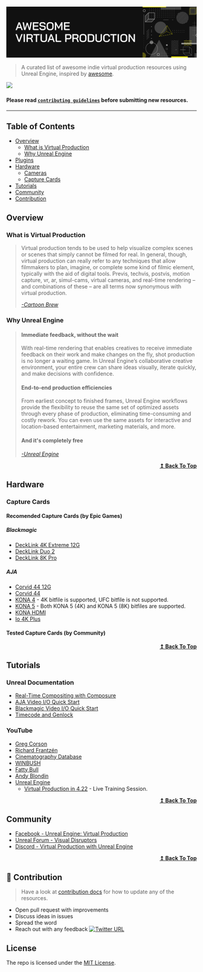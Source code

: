 ![Awesome Virtual Production](./img/title.png)

> A curated list of awesome indie virtual production resources using Unreal Engine, inspired by [awesome](https://github.com/sindresorhus/awesome).

[![](https://img.shields.io/badge/%E2%9D%A4-Facebook%20Group%20-0a0a0a.svg?style=flat&colorA=0a0a0a)](http://roadmap.sh)

#### Please read [`contributing guidelines`](./contributing.md) before submitting new resources.

***

## Table of Contents
- [Overview](#overview)
    - [What is Virtual Production](#overview)
    - [Why Unreal Engine](#overview)
- [Plugins](#plugins)
- [Hardware](#hardware)
    - [Cameras](#cameras)
    - [Capture Cards](#capture-cards)
- [Tutorials](#tutorials)
- [Community](#community)
- [Contribution](#contribution)

## Overview
### What is Virtual Production
> Virtual production tends to be used to help visualize complex scenes or scenes that simply cannot be filmed for real. In general, though, virtual production can really refer to any techniques that allow filmmakers to plan, imagine, or complete some kind of filmic element, typically with the aid of digital tools. Previs, techvis, postvis, motion capture, vr, ar, simul-cams, virtual cameras, and real-time rendering – and combinations of these – are all terms now synonymous with virtual production.
>
>[*-Cartoon Brew*](https://www.cartoonbrew.com/vfx/a-virtual-production-explainer-what-it-is-and-what-it-could-mean-for-your-project-166554.html)

### Why Unreal Engine
>#### Immediate feedback, without the wait
>With real-time rendering that enables creatives to receive immediate feedback on their work and make changes on the fly, shot production is no longer a waiting game. In Unreal Engine’s collaborative creative environment, your entire crew can share ideas visually, iterate quickly, and make decisions with confidence.
>#### End-to-end production efficiencies
>From earliest concept to finished frames, Unreal Engine workflows provide the flexibility to reuse the same set of optimized assets through every phase of production, eliminating time-consuming and costly rework. You can even use the same assets for interactive and location-based entertainment, marketing materials, and more.
>#### And it's completely free
>[*-Unreal Engine*](https://www.unrealengine.com/en-US/industry/film-television)

<div align="right">
    <b><a href="#table-of-contents">↥ Back To Top</a></b>
</div>

## Hardware

### Capture Cards
#### Recomended Capture Cards (by Epic Games)
##### Blackmagic
- [DeckLink 4K Extreme 12G](https://www.blackmagicdesign.com/products/decklink/techspecs/W-DLK-25)
- [DeckLink Duo 2](https://www.blackmagicdesign.com/products/decklink/techspecs/W-DLK-31)
- [DeckLink 8K Pro](https://www.blackmagicdesign.com/products/decklink/techspecs/W-DLK-34)

##### AJA
- [Corvid 44 12G](https://www.aja.com/products/corvid-44-12g)
- [Corvid 44](https://www.aja.com/products/corvid-44)
- [KONA 4](https://www.aja.com/products/kona-4) - 4K bitfile is supported, UFC bitfile is not supported.
- [KONA 5](https://www.aja.com/products/kona-5) - Both KONA 5 (4K) and KONA 5 (8K) bitfiles are supported.
- [KONA HDMI](https://www.aja.com/products/kona-hdmi)
- [Io 4K Plus](https://www.aja.com/products/io-4k-plus)

#### Tested Capture Cards (by Community)

<div align="right">
    <b><a href="#table-of-contents">↥ Back To Top</a></b>
</div>

## Tutorials
### Unreal Documentation
- [Real-Time Compositing with Composure](https://docs.unrealengine.com/en-US/Engine/Composure/index.html)
- [AJA Video I/O Quick Start](https://docs.unrealengine.com/en-US/Engine/ProVideoIO/AJAQuickStart/index.html)
- [Blackmagic Video I/O Quick Start](https://docs.unrealengine.com/en-US/Engine/ProVideoIO/BlackmagicQuickStart/index.html)
- [Timecode and Genlock](https://docs.unrealengine.com/en-US/Engine/ProVideoIO/TimecodeGenlock/index.html)

### YouTube
- [Greg Corson](https://www.youtube.com/user/GregCorson)
- [Richard Frantzén](https://www.youtube.com/channel/UCX7wgObMBx4dgTblpVpGDeA)
- [Cinematography Database](https://www.youtube.com/user/cinematographydb)
- [WINBUSH](https://www.youtube.com/user/JonathanWinbush)
- [Fatty Bull](https://www.youtube.com/channel/UCQE3ES2xpFa9Ym3mP4XvWww)
- [Andy Blondin](https://www.youtube.com/channel/UCa1s9Zc1YxGUTlENQ0Nmyrg)
- [Unreal Engine](https://www.youtube.com/channel/UCBobmJyzsJ6Ll7UbfhI4iwQ)
    - [Virtual Production in 4.22](https://www.youtube.com/watch?v=y7DwhY5LpBw&t=2704s) - Live Training Session.

<div align="right">
    <b><a href="#table-of-contents">↥ Back To Top</a></b>
</div>

## Community

- [Facebook - Unreal Engine: Virtual Production](https://www.facebook.com/groups/virtualproduction/)
- [Unreal Forum - Visual Disruptors](https://ue.unrealengine.com/Visual-Disruptors.html)
- [Discord - Virtual Production with Unreal Engine](https://discord.com/invite/GJQFYdh)

<div align="right">
    <b><a href="#table-of-contents">↥ Back To Top</a></b>
</div>

## 🙌 Contribution

> Have a look at [contribution docs](./CONTRIBUTING.md) for how to update any of the resources.

- Open pull request with improvements
- Discuss ideas in issues
- Spread the word
- Reach out with any feedback [![Twitter URL](https://img.shields.io/twitter/url/https/twitter.com/LazPremarathana.svg?style=social&label=Follow%20%40LazPremarathana)](https://twitter.com/LazPremarathana)

## License

The repo is licensed under the [MIT License](./LICENSE).
